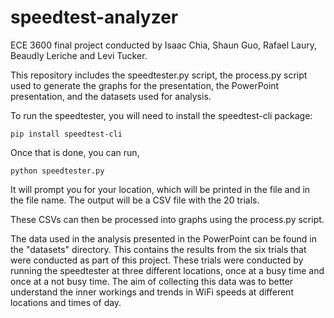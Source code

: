 # speedtest-analyzer
ECE 3600 final project conducted by Isaac Chia, Shaun Guo, Rafael Laury, Beaudly Leriche and Levi Tucker.

This repository includes the speedtester.py script, the process.py script used to generate the graphs for the presentation, the PowerPoint presentation, and the datasets used for analysis.

To run the speedtester, you will need to install the speedtest-cli package:

    pip install speedtest-cli

Once that is done, you can run,

    python speedtester.py
    
It will prompt you for your location, which will be printed in the file and in the file name.
The output will be a CSV file with the 20 trials.

These CSVs can then be processed into graphs using the process.py script.

The data used in the analysis presented in the PowerPoint can be found in the "datasets" directory. This contains the results from the six trials that were conducted as part of this project. These trials were conducted by running the speedtester at three different locations, once at a busy time and once at a not busy time. The aim of collecting this data was to better understand the inner workings and trends in WiFi speeds at different locations and times of day.
